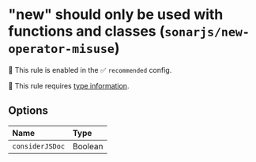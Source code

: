 # "new" should only be used with functions and classes (`sonarjs/new-operator-misuse`)

💼 This rule is enabled in the ✅ `recommended` config.

💭 This rule requires [type information](https://typescript-eslint.io/linting/typed-linting).

<!-- end auto-generated rule header -->

## Options

<!-- begin auto-generated rule options list -->

| Name            | Type    |
| :-------------- | :------ |
| `considerJSDoc` | Boolean |

<!-- end auto-generated rule options list -->
